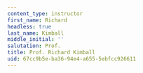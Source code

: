 ```yaml
---
content_type: instructor
first_name: Richard
headless: true
last_name: Kimball
middle_initial: ''
salutation: Prof.
title: Prof. Richard Kimball
uid: 67cc9b5e-ba36-94e4-a655-5ebfcc926611
---
```

